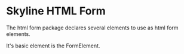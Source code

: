 # Skyline HTML Form
The html form package declares several elements to use as html form elements.

It's basic element is the FormElement.
